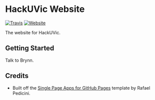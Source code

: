 # HackUVic Website

[![Travis](https://img.shields.io/travis/UVicWebDev/HackUVic.svg)](https://travis-ci.org/UVicWebDev/HackUVic)
[![Website](https://img.shields.io/website-up-down-green-red/http/hackuvic.com.svg)](http://hackuvic.com/)

The website for HackUVic.

## Getting Started

Talk to Brynn.

## Credits

* Built off the [Single Page Apps for GitHub Pages](https://github.com/rafrex/spa-github-pages) template by Rafael Pedicini.
